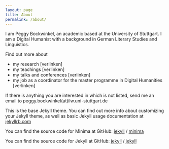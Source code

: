 ```yaml
---
layout: page
title: About
permalink: /about/
---
```


I am Peggy Bockwinkel, an academic based at the University of Stuttgart.
I am a Digital Humanist with a background in German Literary Studies and Linguistics.

Find out more about 
* my research [verlinken]
* my teachings [verlinken]
* my talks and conferences [verlinken]
* my job as a coordinator for the master programme in Digital Humanities [verlinken]

If there is anything you are interested in which is not listed, send me an email to
peggy.bockwinkel(at)ilw.uni-stuttgart.de








This is the base Jekyll theme. You can find out more info about customizing your Jekyll theme, as well as basic Jekyll usage documentation at [jekyllrb.com](https://jekyllrb.com/)

You can find the source code for Minima at GitHub:
[jekyll][jekyll-organization] /
[minima](https://github.com/jekyll/minima)

You can find the source code for Jekyll at GitHub:
[jekyll][jekyll-organization] /
[jekyll](https://github.com/jekyll/jekyll)


[jekyll-organization]: https://github.com/jekyll
